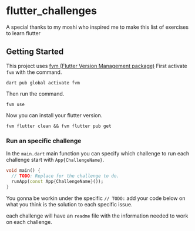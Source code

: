 # flutter_challenges

A special thanks to my moshi who inspired me to make this list of exercises to learn flutter

## Getting Started

This project uses [fvm (Flutter Version Management package)](https://fvm.app/documentation/getting-started/installation)
First activate `fvm` with the command.
```
dart pub global activate fvm
```

Then run the command.
```
fvm use
```

Now you can install your flutter version.
```
fvm flutter clean && fvm flutter pub get
```

### Run an specific challenge
In the `main.dart` main function you can specify which challenge to run each challenge start with `App{ChallengeName}`.

```dart
void main() {
  // TODO: Replace for the challenge to do.
  runApp(const App{ChallengeName}());
}
```

You gonna be workin under the specific `// TODO:` add your code below on what you think is the solution to each specific issue.

each challenge will have an `readme` file with the information needed to work on each challenge.